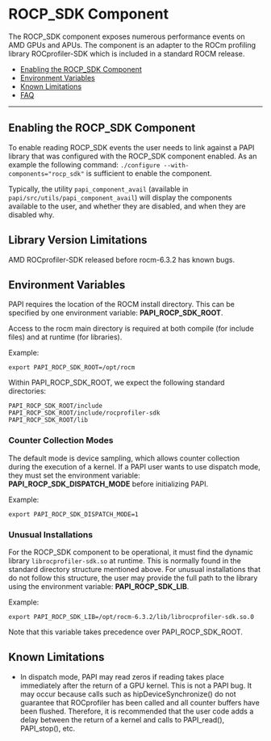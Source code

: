 # ROCP\_SDK Component

The ROCP\_SDK component exposes numerous performance events on AMD GPUs and APUs.
The component is an adapter to the ROCm profiling library ROCprofiler-SDK which is included in a standard ROCM release.

* [Enabling the ROCP\_SDK Component](#enabling-the-rocm-component)
* [Environment Variables](#environment-variables)
* [Known Limitations](#known-limitations)
* [FAQ](#faq)
***
## Enabling the ROCP\_SDK Component
    
To enable reading ROCP\_SDK events the user needs to link against a PAPI library that was configured with the ROCP\_SDK component enabled. As an example the following command: `./configure --with-components="rocp_sdk"` is sufficient to enable the component.

Typically, the utility `papi_component_avail` (available in `papi/src/utils/papi_component_avail`) will display the components available to the user, and whether they are disabled, and when they are disabled why.

## Library Version Limitations
AMD ROCprofiler-SDK released before rocm-6.3.2 has known bugs.

## Environment Variables

PAPI requires the location of the ROCM install directory. This can be
specified by one environment variable: **PAPI\_ROCP\_SDK\_ROOT**.
    
Access to the rocm main directory is required at both compile (for include
files) and at runtime (for libraries).
            
Example:
 
    export PAPI_ROCP_SDK_ROOT=/opt/rocm

Within PAPI\_ROCP\_SDK\_ROOT, we expect the following standard directories:

    PAPI_ROCP_SDK_ROOT/include
    PAPI_ROCP_SDK_ROOT/include/rocprofiler-sdk
    PAPI_ROCP_SDK_ROOT/lib

### Counter Collection Modes

The default mode is device sampling, which allows counter collection during the execution of a kernel. If a PAPI user wants to use dispatch mode, they must set the environment variable: **PAPI\_ROCP\_SDK\_DISPATCH\_MODE** before initializing PAPI.

Example:

    export PAPI_ROCP_SDK_DISPATCH_MODE=1

### Unusual Installations

For the ROCP\_SDK component to be operational, it must find the dynamic library `librocprofiler-sdk.so` at runtime. This is normally found in the standard directory structure mentioned above. For unusual installations that do not follow this structure, the user may provide the full path to the library using the environment variable: **PAPI\_ROCP\_SDK\_LIB**.

Example:

    export PAPI_ROCP_SDK_LIB=/opt/rocm-6.3.2/lib/librocprofiler-sdk.so.0

Note that this variable takes precedence over PAPI\_ROCP\_SDK\_ROOT.

## Known Limitations

* In dispatch mode, PAPI may read zeros if reading takes place immediately after the return of a GPU kernel. This is not a PAPI bug. It may occur because calls such as hipDeviceSynchronize() do not guarantee that ROCprofiler has been called and all counter buffers have been flushed.  Therefore, it is recommended that the user code adds a delay between the return of a kernel and calls to PAPI_read(), PAPI_stop(), etc.
